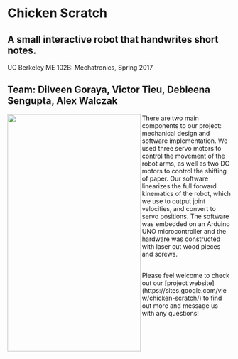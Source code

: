 # Chicken Scratch
## A small interactive robot that handwrites short notes.

UC Berkeley ME 102B: Mechatronics, Spring 2017
## Team: Dilveen Goraya, Victor Tieu, Debleena Sengupta, Alex Walczak

<p>
<a>
<img src="https://lh3.googleusercontent.com/uFjtojEVY6DSkjY81LIu9SMOR4FosFmGBAC3KW7vD8Dp-PvxdiRSC1GQ797y1yQ9Q10CtRho=w1175" align="left" height="534" width="300" >
</a>
</p>

<!-- Video link: -->
<!-- <iframe src="https://drive.google.com/file/d/0B6183kZa-7tDazhRMGVBSl9jV2s/preview" width="640" height="480"></iframe> -->

There are two main components to our project: mechanical design and software implementation. We used three servo motors to control the movement of the robot arms, as well as two DC motors to control the shifting of paper. Our software linearizes the full forward kinematics of the robot, which we use to output joint velocities, and convert to servo positions. The software was embedded on an Arduino UNO microcontroller and the hardware was constructed with laser cut wood pieces and screws.

<br>
Please feel welcome to check out our [project website](https://sites.google.com/view/chicken-scratch/) to find out more and message us with any questions!

